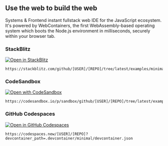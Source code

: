 ## Use the web to build the web

Systems & Frontend instant fullstack web IDE for the JavaScript ecosystem. It's powered by WebContainers, the first WebAssembly-based operating system which boots the Node.js environment in milliseconds, securely within your browser tab.

### StackBlitz

[![Open in StackBlitz](https://developer.stackblitz.com/img/open_in_stackblitz.svg)](https://stackblitz.com/github)

```
https://stackblitz.com/github/[USER]/[REPO]/tree/latest/examples/minimal
```

### CodeSandbox

[![Open with CodeSandbox](https://assets.codesandbox.io/github/button-edit-lime.svg)](https://codesandbox.io)

```
https://codesandbox.io/p/sandbox/github/[USER]/[REPO]/tree/latest/examples/minimal
```

### GitHub Codespaces

[![Open in GitHub Codespaces](https://github.com/codespaces/badge.svg)](https://codespaces.new)

```
https://codespaces.new/[USER]/[REPO]?devcontainer_path=.devcontainer/minimal/devcontainer.json
```
